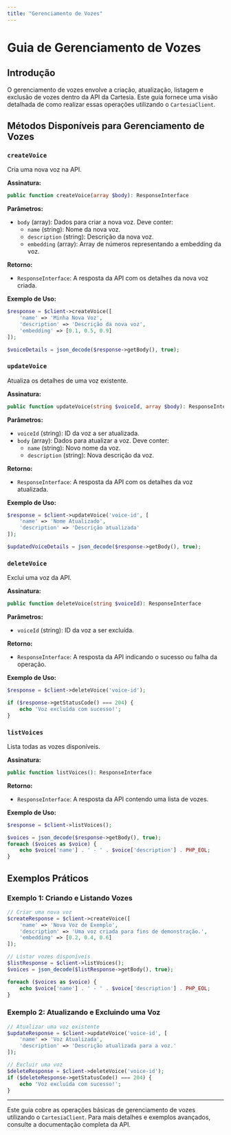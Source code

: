 ```yaml
---
title: "Gerenciamento de Vozes"
---
```


# Guia de Gerenciamento de Vozes

## Introdução

O gerenciamento de vozes envolve a criação, atualização, listagem e exclusão de vozes dentro da API da Cartesia. Este guia fornece uma visão detalhada de como realizar essas operações utilizando o `CartesiaClient`.

## Métodos Disponíveis para Gerenciamento de Vozes

### `createVoice`

Cria uma nova voz na API.

**Assinatura:**

```php
public function createVoice(array $body): ResponseInterface
```

**Parâmetros:**

- `body` (array): Dados para criar a nova voz. Deve conter:
  - `name` (string): Nome da nova voz.
  - `description` (string): Descrição da nova voz.
  - `embedding` (array): Array de números representando a embedding da voz.

**Retorno:**

- `ResponseInterface`: A resposta da API com os detalhes da nova voz criada.

**Exemplo de Uso:**

```php
$response = $client->createVoice([
    'name' => 'Minha Nova Voz',
    'description' => 'Descrição da nova voz',
    'embedding' => [0.1, 0.5, 0.9]
]);

$voiceDetails = json_decode($response->getBody(), true);
```

### `updateVoice`

Atualiza os detalhes de uma voz existente.

**Assinatura:**

```php
public function updateVoice(string $voiceId, array $body): ResponseInterface
```

**Parâmetros:**

- `voiceId` (string): ID da voz a ser atualizada.
- `body` (array): Dados para atualizar a voz. Deve conter:
  - `name` (string): Novo nome da voz.
  - `description` (string): Nova descrição da voz.

**Retorno:**

- `ResponseInterface`: A resposta da API com os detalhes da voz atualizada.

**Exemplo de Uso:**

```php
$response = $client->updateVoice('voice-id', [
    'name' => 'Nome Atualizado',
    'description' => 'Descrição atualizada'
]);

$updatedVoiceDetails = json_decode($response->getBody(), true);
```

### `deleteVoice`

Exclui uma voz da API.

**Assinatura:**

```php
public function deleteVoice(string $voiceId): ResponseInterface
```

**Parâmetros:**

- `voiceId` (string): ID da voz a ser excluída.

**Retorno:**

- `ResponseInterface`: A resposta da API indicando o sucesso ou falha da operação.

**Exemplo de Uso:**

```php
$response = $client->deleteVoice('voice-id');

if ($response->getStatusCode() === 204) {
    echo 'Voz excluída com sucesso!';
}
```

### `listVoices`

Lista todas as vozes disponíveis.

**Assinatura:**

```php
public function listVoices(): ResponseInterface
```

**Retorno:**

- `ResponseInterface`: A resposta da API contendo uma lista de vozes.

**Exemplo de Uso:**

```php
$response = $client->listVoices();

$voices = json_decode($response->getBody(), true);
foreach ($voices as $voice) {
    echo $voice['name'] . ' - ' . $voice['description'] . PHP_EOL;
}
```

## Exemplos Práticos

### Exemplo 1: Criando e Listando Vozes

```php
// Criar uma nova voz
$createResponse = $client->createVoice([
    'name' => 'Nova Voz de Exemplo',
    'description' => 'Uma voz criada para fins de demonstração.',
    'embedding' => [0.2, 0.4, 0.6]
]);

// Listar vozes disponíveis
$listResponse = $client->listVoices();
$voices = json_decode($listResponse->getBody(), true);

foreach ($voices as $voice) {
    echo $voice['name'] . ' - ' . $voice['description'] . PHP_EOL;
}
```

### Exemplo 2: Atualizando e Excluindo uma Voz

```php
// Atualizar uma voz existente
$updateResponse = $client->updateVoice('voice-id', [
    'name' => 'Voz Atualizada',
    'description' => 'Descrição atualizada para a voz.'
]);

// Excluir uma voz
$deleteResponse = $client->deleteVoice('voice-id');
if ($deleteResponse->getStatusCode() === 204) {
    echo 'Voz excluída com sucesso!';
}
```
---

Este guia cobre as operações básicas de gerenciamento de vozes utilizando o `CartesiaClient`. Para mais detalhes e exemplos avançados, consulte a documentação completa da API.
